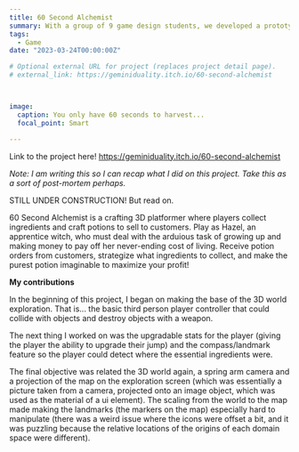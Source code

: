 ```yaml
---
title: 60 Second Alchemist
summary: With a group of 9 game design students, we developed a prototype of a 3D platformer in Unity. Play as Hazel who must harvest ingredients and brew potions for customers to make a living.
tags:
  - Game
date: "2023-03-24T00:00:00Z"

# Optional external URL for project (replaces project detail page).
# external_link: https://geminiduality.itch.io/60-second-alchemist



image:
  caption: You only have 60 seconds to harvest...
  focal_point: Smart

---
```


Link to the project here! https://geminiduality.itch.io/60-second-alchemist



*Note: I am writing this so I can recap what I did on this project. Take this as a sort of post-mortem perhaps.*

STILL UNDER CONSTRUCTION! But read on.

60 Second Alchemist is a crafting 3D platformer where players collect ingredients and craft potions to sell to customers. Play as Hazel, an apprentice witch, who must deal with the arduious task of growing up and making money to pay off her never-ending cost of living. Receive potion orders from customers, strategize what ingredients to collect, and make the purest potion imaginable to maximize your profit!


**My contributions**

In the beginning of this project, I began on making the base of the 3D world exploration. That is... the basic third person player controller that could collide with objects and destroy objects with a weapon.



The next thing I worked on was the upgradable stats for the player (giving the player the ability to upgrade their jump) and the compass/landmark feature so the player could detect where the essential ingredients were.


The final objective was related the 3D world again, a spring arm camera and a projection of the map on the exploration screen (which was essentially a picture taken from a camera, projected onto an image object, which was used as the material of a ui element). The scaling from the world to the map made making the landmarks (the markers on the map) especially hard to manipulate (there was a weird issue where the icons were offset a bit, and it was puzzling because the relative locations of the origins of each domain space were different).


